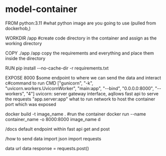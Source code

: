 # model-container

FROM python:3.11 #what python image are you going to use (pulled from dockerhob,)

WORKDIR /app  #create code directory in the container and assign as the working directory

COPY ./app /app copy the requirements and everything and place them inside the directory

RUN pip install --no-cache-dir -r requirements.txt

EXPOSE 8000 $some endpoint to where we can send the data and interact
c#command to run
CMD ["gunicorn", "-k", "uvicorn.workers.UvicornWorker", "main:app", "--bind", "0.0.0.0:8000", "--workers", "4"]
uvicorn: server gateway interface, aqllows fast api to serve the requests
"app.server:app" what to run
network to host the container
port which was exposed

docker build -t image_name . #run the container
docker run --name container_name -o 8000:8000 image_name
d


/docs
default endpoint within fast api
get and post


/how to send data
import json
import requests

data
url
data 
response = requests.post()